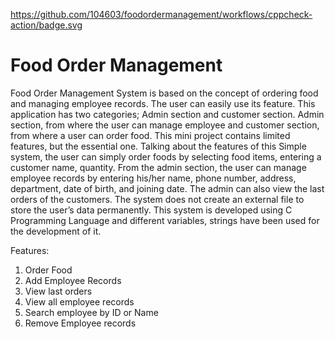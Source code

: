 https://github.com/104603/foodordermanagement/workflows/cppcheck-action/badge.svg

# Food Order Management
Food Order Management System is based on the concept of ordering food and managing employee records. The user can easily use its feature. This application has two categories; Admin section and customer section. Admin section, from where the user can manage employee and customer section, from where a user can order food. This mini project contains limited features, but the essential one. 
Talking about the features of this Simple system, the user can simply order foods by selecting food items, entering a customer name, quantity. From the admin section, the user can manage employee records by entering his/her name, phone number, address, department, date of birth, and joining date. The admin can also view the last orders of the customers. The system does not create an external file to store the user’s data permanently. This system is developed using C Programming Language and different variables, strings have been used for the development of it. 

Features:
1. Order Food
2. Add Employee Records
3. View last orders
4. View all employee records
5. Search employee by ID or Name
6. Remove Employee records

